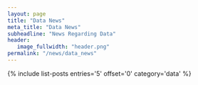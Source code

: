 ```yaml
---
layout: page
title: "Data News"
meta_title: "Data News"
subheadline: "News Regarding Data"
header:
   image_fullwidth: "header.png"
permalink: "/news/data_news"
---
```

{% include list-posts entries='5' offset='0' category='data' %}
